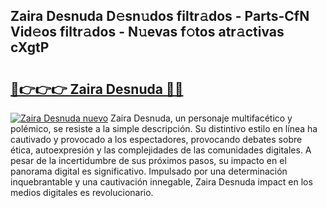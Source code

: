 ## Zaira Desnuda D𝚎sn𝚞dos filtr𝚊dos - Parts-CfN Vid𝚎os filtr𝚊dos - N𝚞evas f𝚘tos atr𝚊ctivas cXgtP

# <h2><a href="http://mb485o.tromn.icu/?c=Zaira+Desnuda">🔗👉👉👉 Zaira Desnuda 🔗🔗</a></h2>

[![Zaira Desnuda nuevo](https://i.imgur.com/pEAQMta.gif)](http://mb485o.tromn.icu/?c=Zaira+Desnuda)
Zaira Desnuda, un personaje multifacético y polémico, se resiste a la simple descripción. Su distintivo estilo en línea ha cautivado y provocado a los espectadores, provocando debates sobre ética, autoexpresión y las complejidades de las comunidades digitales. A pesar de la incertidumbre de sus próximos pasos, su impacto en el panorama digital es significativo. Impulsado por una determinación inquebrantable y una cautivación innegable, Zaira Desnuda impact en los medios digitales es revolucionario.

